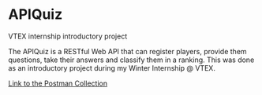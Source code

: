 # APIQuiz
VTEX internship introductory project

The APIQuiz is a RESTful Web API that can register players, provide them questions, take their answers and classify them in a ranking.
This was done as an introductory project during my Winter Internship @ VTEX.

[Link to the Postman Collection](https://www.getpostman.com/collections/a245ee0df39b3e0c0643)
